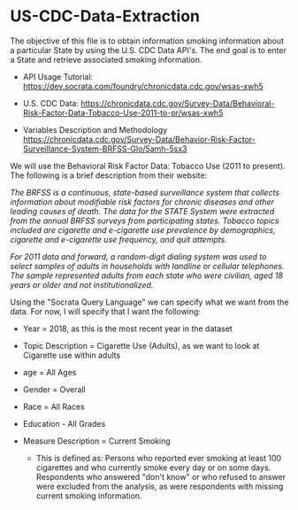 # US-CDC-Data-Extraction
The objective of this file is to obtain information smoking information about a particular State by using the U.S. CDC Data API's. The end goal is to enter a State and retrieve associated smoking information.

- API Usage Tutorial:
https://dev.socrata.com/foundry/chronicdata.cdc.gov/wsas-xwh5

- U.S. CDC Data:
https://chronicdata.cdc.gov/Survey-Data/Behavioral-Risk-Factor-Data-Tobacco-Use-2011-to-pr/wsas-xwh5

- Variables Description and Methodology
https://chronicdata.cdc.gov/Survey-Data/Behavior-Risk-Factor-Surveillance-System-BRFSS-Glo/5amh-5sx3


We will use the Behavioral Risk Factor Data: Tobacco Use (2011 to present). The following is a brief description from their website:

*The BRFSS is a continuous, state-based surveillance system that collects information about modifiable risk factors for chronic diseases and other leading causes of death. The data for the STATE System were extracted from the annual BRFSS surveys from participating states. Tobacco topics included are cigarette and e-cigarette use prevalence by demographics, cigarette and e-cigarette use frequency, and quit attempts.*

*For 2011 data and forward, a random-digit dialing system was used to select samples of adults in households with landline or cellular telephones. The sample represented adults from each state who were civilian, aged 18 years or older and not institutionalized.*

Using the "Socrata Query Language" we can specify what we want from the data. For now, I will specify that I want the following:
- Year = 2018, as this is the most recent year in the dataset

- Topic Description = Cigarette Use (Adults), as we want to look at Cigarette use within adults

- age = All Ages

- Gender = Overall

- Race = All Races

- Education - All Grades

- Measure Description = Current Smoking
    - This is defined as: Persons who reported ever smoking at least 100 cigarettes and who currently smoke every day or on some days. Respondents who answered "don't know" or who refused to answer were excluded from the analysis, as were respondents with missing current smoking information.
